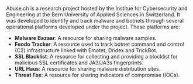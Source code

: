 Abuse.ch is a research project hosted by the Institue for Cybersecurity and Engineering at the Bern University of Applied Sciences in Switzerland. It was developed to identify and track malware and botnets through several operational platforms developed under the project. These platforms are:

* **Malware Bazaar**:  A resource for sharing malware samples.
* **Feodo Tracker**:  A resource used to track botnet command and control (C2) infrastructure linked with Emotet, Dridex and TrickBot.
* **SSL Blacklist**:  A resource for collecting and providing a blocklist for malicious SSL certificates and JA3/JA3s fingerprints.
* **URL Haus**:  A resource for sharing malware distribution sites.
* **Threat Fox**:  A resource for sharing indicators of compromise (IOCs).


